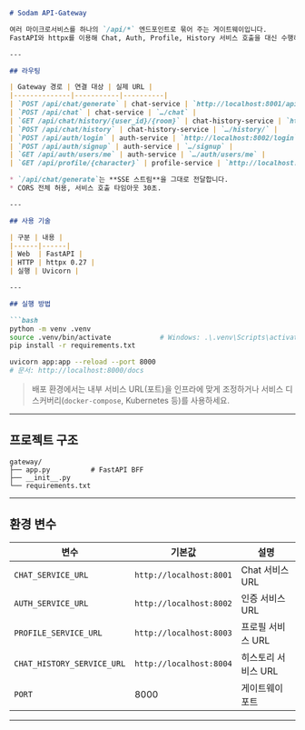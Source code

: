 ````markdown
# Sodam API-Gateway

여러 마이크로서비스를 하나의 `/api/*` 엔드포인트로 묶어 주는 게이트웨이입니다.  
FastAPI와 httpx를 이용해 Chat, Auth, Profile, History 서비스 호출을 대신 수행하고 CORS 정책을 통일합니다.

---

## 라우팅

| Gateway 경로 | 연결 대상 | 실제 URL |
|--------------|-----------|----------|
| `POST /api/chat/generate` | chat-service | `http://localhost:8001/api/chat/generate` |
| `POST /api/chat` | chat-service | `…/chat` |
| `GET /api/chat/history/{user_id}/{room}` | chat-history-service | `http://localhost:8004/history/{user_id}/{room}` |
| `POST /api/chat/history` | chat-history-service | `…/history/` |
| `POST /api/auth/login` | auth-service | `http://localhost:8002/login` |
| `POST /api/auth/signup` | auth-service | `…/signup` |
| `GET /api/auth/users/me` | auth-service | `…/auth/users/me` |
| `GET /api/profile/{character}` | profile-service | `http://localhost:8003/api/profile/{character}` |

* `/api/chat/generate`는 **SSE 스트림**을 그대로 전달합니다.  
* CORS 전체 허용, 서비스 호출 타임아웃 30초.

---

## 사용 기술

| 구분 | 내용 |
|------|------|
| Web  | FastAPI |
| HTTP | httpx 0.27 |
| 실행 | Uvicorn |

---

## 실행 방법

```bash
python -m venv .venv
source .venv/bin/activate            # Windows: .\.venv\Scripts\activate
pip install -r requirements.txt

uvicorn app:app --reload --port 8000
# 문서: http://localhost:8000/docs
````

> 배포 환경에서는 내부 서비스 URL(포트)을 인프라에 맞게 조정하거나
> 서비스 디스커버리(`docker-compose`, Kubernetes 등)를 사용하세요.

---

## 프로젝트 구조

```
gateway/
├── app.py          # FastAPI BFF
├── __init__.py
└── requirements.txt
```

---

## 환경 변수

| 변수                         | 기본값                     | 설명           |
| -------------------------- | ----------------------- | ------------ |
| `CHAT_SERVICE_URL`         | `http://localhost:8001` | Chat 서비스 URL |
| `AUTH_SERVICE_URL`         | `http://localhost:8002` | 인증 서비스 URL   |
| `PROFILE_SERVICE_URL`      | `http://localhost:8003` | 프로필 서비스 URL  |
| `CHAT_HISTORY_SERVICE_URL` | `http://localhost:8004` | 히스토리 서비스 URL |
| `PORT`                     | 8000                    | 게이트웨이 포트     |

---

